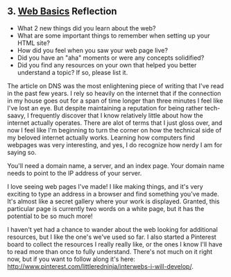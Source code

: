 ## 3. [Web Basics](3_web_basics/readme.md) Reflection

* What 2 new things did you learn about the web?
* What are some important things to remember when setting up your HTML site?
* How did you feel when you saw your web page live?
* Did you have an "aha" moments or were any concepts solidified?
* Did you find any resources on your own that helped you better understand a topic? If so, please list it.

The article on DNS was the most enlightening piece of writing that I've read in the past few years.  I rely so heavily on the internet that if the connection in my house goes out for a span of time longer than three minutes I feel like I've lost an eye.  But despite maintaining a reputation for being rather tech-saavy, I frequently discover that I know relatively little about how the internet actually operates.  There are alot of terms that I just gloss over, and now I feel like I'm beginning to turn the corner on how the technical side of my beloved internet actually works.  Learning how computers find webpages was very interesting, and yes, I do recognize how nerdy I am for saying so.  

You'll need a domain name, a server, and an index page.  Your domain name needs to point to the IP address of your server.  

I love seeing web pages I've made!  I like making things, and it's very exciting to type an address in a browser and find something you've made.  It's almost like a secret gallery where your work is displayed.  Granted, this particular page is currently two words on a white page, but it has the potential to be so much more!

I haven't yet had a chance to wander about the web looking for additional resources, but I like the one's we've used so far.  I also started a Pinterest board to collect the resources I really really like, or the ones I know I'll have to read more than once to fully understand.  There's not much on it right now, but if you want to follow along it's here:  http://www.pinterest.com/littleredninja/interwebs-i-will-develop/.




